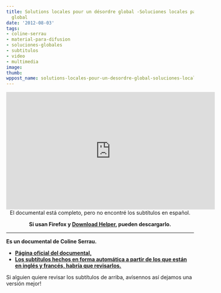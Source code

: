 ```yaml
---
title: Solutions locales pour un désordre global -Soluciones locales para un desorden
  global
date: '2012-08-03'
tags:
- coline-serrau
- material-para-difusion
- soluciones-globales
- subtitulos
- video
- multimedia
image: 
thumb: 
wppost_name: solutions-locales-pour-un-desordre-global-soluciones-locales-para-un-desorden-global
---
```


<center>
<iframe src="http://www.youtube.com/embed/RsbXnTlCwHc" frameborder="0" width="560" height="315"></iframe>
El documental está completo, pero no encontré los subtítulos en español.</center>
<p style="text-align: center;"><strong>Si usan Firefox y <a href="http://www.downloadhelper.net/" target="_blanK">Download Helper</a>, pueden descargarlo.</strong></p>


<hr />

<strong>
Es un documental de Coline Serrau.</strong>
<ul>
	<li><strong><a href="http://www.megaupload.com/?d=756700JI" target="_blank">Página oficial del documental,</a></strong></li>
	<li><strong><a href="http://www.subdivx.com/X6XMjk0NTU2X-soluciones-locales-para-un-desorden-global2010.html" target="_blank">Los subtítulos hechos en forma automática a partir de los que están en inglés y francés, habría que revisarlos.</a></strong></li>
</ul>
Si alguien quiere revisar los subtítulos de arriba, avísennos así dejamos una versión mejor!
